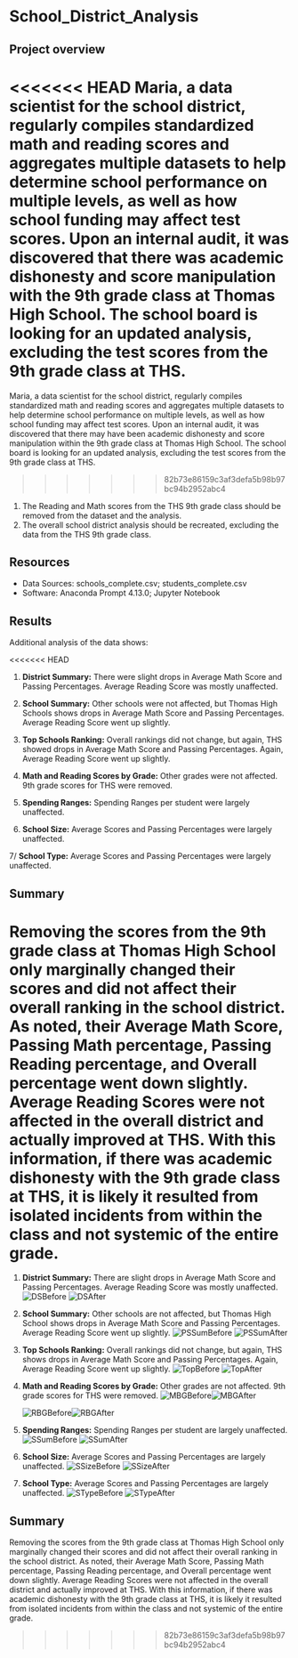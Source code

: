 # School_District_Analysis

## Project overview
<<<<<<< HEAD
Maria, a data scientist for the school district, regularly compiles standardized math and reading scores and aggregates multiple datasets to help determine school performance on multiple levels, as well as how school funding may affect test scores.  Upon an internal audit, it was discovered that there was academic dishonesty and score manipulation with the 9th grade class at Thomas High School.  The school board is looking for an updated analysis, excluding the test scores from the 9th grade class at THS.
=======
Maria, a data scientist for the school district, regularly compiles standardized math and reading scores and aggregates multiple datasets to help determine school performance on multiple levels, as well as how school funding may affect test scores.  Upon an internal audit, it was discovered that there may have been academic dishonesty and score manipulation within the 9th grade class at Thomas High School.  The school board is looking for an updated analysis, excluding the test scores from the 9th grade class at THS.
>>>>>>> 82b73e86159c3af3defa5b98b97bc94b2952abc4

1. The Reading and Math scores from the THS 9th grade class should be removed from the dataset and the analysis.
2. The overall school district analysis should be recreated, excluding the data from the THS 9th grade class.

## Resources
- Data Sources: schools_complete.csv; students_complete.csv
- Software: Anaconda Prompt 4.13.0; Jupyter Notebook


## Results
Additional analysis of the data shows:

<<<<<<< HEAD
1. **District Summary:** There were slight drops in Average Math Score and Passing Percentages.  Average Reading Score was mostly unaffected.

2. **School Summary:** Other schools were not affected, but Thomas High Schools shows drops in Average Math Score and Passing Percentages.  Average Reading Score went up slightly.

3. **Top Schools Ranking:** Overall rankings did not change, but again, THS showed drops in Average Math Score and Passing Percentages.  Again, Average Reading Score went up slightly.

4. **Math and Reading Scores by Grade:** Other grades were not affected.  9th grade scores for THS were removed.

5. **Spending Ranges:** Spending Ranges per student were largely unaffected.

6. **School Size:** Average Scores and Passing Percentages were largely unaffected.

7/ **School Type:** Average Scores and Passing Percentages were largely unaffected.


## Summary
Removing the scores from the 9th grade class at Thomas High School only marginally changed their scores and did not affect their overall ranking in the school district.  As noted, their Average Math Score, Passing Math percentage, Passing Reading percentage, and Overall percentage went down slightly.  Average Reading Scores were not affected in the overall district and actually improved at THS.  With this information, if there was academic dishonesty with the 9th grade class at THS, it is likely it resulted from isolated incidents from within the class and not systemic of the entire grade.
=======
1. **District Summary:** There are slight drops in Average Math Score and Passing Percentages.  Average Reading Score was mostly unaffected.
![DSBefore](https://user-images.githubusercontent.com/106561880/177211282-1d842709-5fb9-4b00-86ff-a899a0cb318d.png)
![DSAfter](https://user-images.githubusercontent.com/106561880/177211293-f1895264-8b5e-43ad-82ff-ff444536cc05.png)

2. **School Summary:** Other schools are not affected, but Thomas High School shows drops in Average Math Score and Passing Percentages.  Average Reading Score went up slightly.
![PSSumBefore](https://user-images.githubusercontent.com/106561880/177211517-a5e3c012-8745-4afc-99a5-5c7b8effc51e.png)
![PSSumAfter](https://user-images.githubusercontent.com/106561880/177211529-4e44cfcb-67ba-43d5-af0c-e340fe81dc5e.png)

3. **Top Schools Ranking:** Overall rankings did not change, but again, THS shows drops in Average Math Score and Passing Percentages.  Again, Average Reading Score went up slightly.
![TopBefore](https://user-images.githubusercontent.com/106561880/177211359-cbe83ca0-6fb7-4c7a-8c41-61430694d062.png)
![TopAfter](https://user-images.githubusercontent.com/106561880/177211366-6ca62d10-c89a-457d-ac04-2a100667b2b2.png)

4. **Math and Reading Scores by Grade:** Other grades are not affected.  9th grade scores for THS were removed.
![MBGBefore](https://user-images.githubusercontent.com/106561880/177211401-d19e5f68-e2e0-449f-b2be-3ca43cb42c94.png)![MBGAfter](https://user-images.githubusercontent.com/106561880/177211407-48ebafb8-73a2-4606-8bb5-3720afe1f17a.png)

   ![RBGBefore](https://user-images.githubusercontent.com/106561880/177211422-2c209b83-b1c6-4749-a94a-c76ce31f6675.png)![RBGAfter](https://user-images.githubusercontent.com/106561880/177211433-91fc579d-81fb-49d6-9afb-86ef93574b61.png)

5. **Spending Ranges:** Spending Ranges per student are largely unaffected.
![SSumBefore](https://user-images.githubusercontent.com/106561880/177211335-5a1e7441-8620-4553-aa73-c2b1184a6585.png)
![SSumAfter](https://user-images.githubusercontent.com/106561880/177211341-4c71692e-ace9-46f6-85b5-99be3fde01f6.png)

6. **School Size:** Average Scores and Passing Percentages are largely unaffected.
![SSizeBefore](https://user-images.githubusercontent.com/106561880/177211548-aaf63f83-a723-4cac-93a2-b40084870fba.png)
![SSizeAfter](https://user-images.githubusercontent.com/106561880/177211555-ffd7638f-210b-43b0-aaa3-3eba5df16b5f.png)

7. **School Type:** Average Scores and Passing Percentages are largely unaffected.
![STypeBefore](https://user-images.githubusercontent.com/106561880/177211566-e08cc631-10af-456d-8db9-b9d46177275b.png)
![STypeAfter](https://user-images.githubusercontent.com/106561880/177211575-6fee7bed-96c4-41fb-8bbf-dea8381a9d48.png)

## Summary
Removing the scores from the 9th grade class at Thomas High School only marginally changed their scores and did not affect their overall ranking in the school district.  As noted, their Average Math Score, Passing Math percentage, Passing Reading percentage, and Overall percentage went down slightly.  Average Reading Scores were not affected in the overall district and actually improved at THS.  With this information, if there was academic dishonesty with the 9th grade class at THS, it is likely it resulted from isolated incidents from within the class and not systemic of the entire grade.
>>>>>>> 82b73e86159c3af3defa5b98b97bc94b2952abc4
